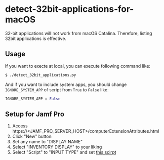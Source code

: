 # detect-32bit-applications-for-macOS

32-bit applications will not work from macOS Catalina.
Therefore, listing 32bit applications is effective.

## Usage

If you want to execte at local, you can execute following command like:

```sh
$ ./detect_32bit_applications.py
```

And if you want to include system apps, you should change `IGNORE_SYSTEM_APP` of script from `True` to `False` like:

```python
IGNORE_SYSTEM_APP = False
```

## Setup for Jamf Pro

1. Access https://<JAMF_PRO_SERVER_HOST>/computerExtensionAttributes.html
2. Click "New" button
3. Set any name to "DISPLAY NAME"
4. Select "INVENTORY DISPLAY" to your liking
5. Select "Script" to "INPUT TYPE" and set [this scirpt](./detect_32bit_applications.py)
